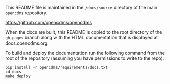 This README file is maintained in the `/docs/source` directory of the main
`opencdms` repository.

  https://github.com/opencdms/opencdms

When the docs are built, this README is copied to the root directory of the
`gh-pages` branch along with the HTML documentation that is displayed at
docs.opencdms.org.

To build and deploy the documentation run the following command from the root
of the repository (assuming you have permissions to write to the repo):

```
pip install -r opencdms/requirements/docs.txt
cd docs
make deploy
```
